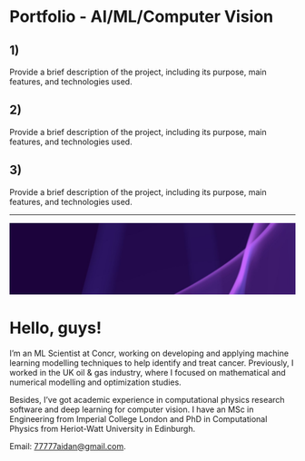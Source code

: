  # Portfolio - AI/ML/Computer Vision 

## 1) 
Provide a brief description of the project, including its purpose, main features, and technologies used.

## 2) 
Provide a brief description of the project, including its purpose, main features, and technologies used.

## 3) 
Provide a brief description of the project, including its purpose, main features, and technologies used.


--------

![Business card](1639824048651.jpeg)
# Hello, guys!
I’m an ML Scientist at Concr, working on developing and applying machine learning modelling techniques to help identify and treat cancer. Previously, I worked in the UK oil & gas industry, where I focused on mathematical and numerical modelling and optimization studies. 

Besides, I’ve got academic experience in computational physics research software and deep learning for computer vision. I have an MSc in Engineering from Imperial College London and PhD in Computational Physics from Heriot-Watt University in Edinburgh. 

 Email: 77777aidan@gmail.com.



<!---
ramm777/ramm777 is a ✨ special ✨ repository because its `README.md` (this file) appears on your GitHub profile.
You can click the Preview link to take a look at your changes.
🌱 I’m currently learning more DS to become an expert
--->

